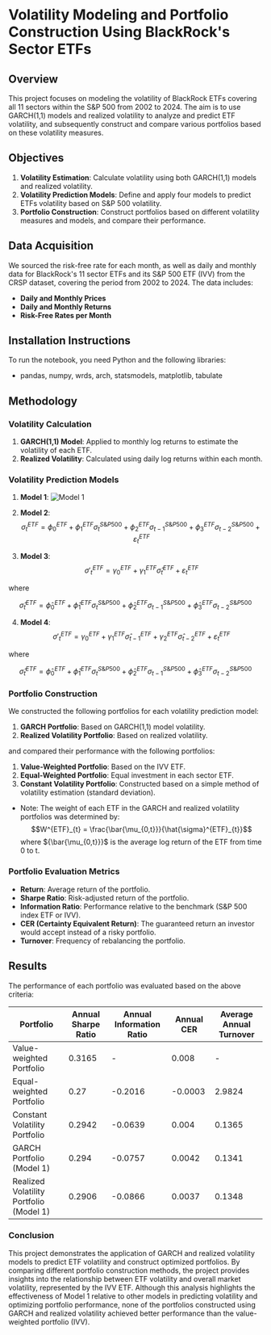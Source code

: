 # Volatility Modeling and Portfolio Construction Using BlackRock's Sector ETFs 

## Overview

This project focuses on modeling the volatility of BlackRock ETFs covering all 11 sectors within the S&P 500 from 2002 to 2024. The aim is to use GARCH(1,1) models and realized volatility to analyze and predict ETF volatility, and subsequently construct and compare various portfolios based on these volatility measures.

## Objectives

1. **Volatility Estimation**: Calculate volatility using both GARCH(1,1) models and realized volatility.
2. **Volatility Prediction Models**: Define and apply four models to predict ETFs volatility based on S&P 500 volatility.
3. **Portfolio Construction**: Construct portfolios based on different volatility measures and models, and compare their performance.

## Data Acquisition

We sourced the risk-free rate for each month, as well as daily and monthly data for BlackRock's 11 sector ETFs and its S&P 500 ETF (IVV) from the CRSP dataset, covering the period from 2002 to 2024. The data includes:
- **Daily and Monthly Prices**
- **Daily and Monthly Returns**
- **Risk-Free Rates per Month**

## Installation Instructions
To run the notebook, you need Python and the following libraries:
- pandas, numpy, wrds, arch, statsmodels, matplotlib, tabulate

## Methodology

### Volatility Calculation

1. **GARCH(1,1) Model**: Applied to monthly log returns to estimate the volatility of each ETF.
2. **Realized Volatility**: Calculated using daily log returns within each month.

### Volatility Prediction Models

1. **Model 1**:
![Model 1](https://latex.codecogs.com/svg.image?\bg{white}\sigma^{ETF}_{t}=\alpha^{ETF}&plus;\beta^{ETF}\sigma^{SP500}_{t}&plus;\varepsilon^{ETF}_{t})

2. **Model 2**:
$$\sigma^{ETF}_{t} = \phi^{ETF}_{0} + \phi^{ETF}_{1}\sigma^{S\&P500}_{t} + \phi^{ETF}_{2}\sigma^{S\&P500}_{t-1} + \phi^{ETF}_{3}\sigma^{S\&P500}_{t-2} + \varepsilon^{ETF}_{t}$$

3. **Model 3**:
$$\sigma'^{ETF}_{t} = \gamma^{ETF}_{0} + \gamma^{ETF}_{1}\hat{\sigma}^{ETF}_{t} + \varepsilon^{ETF}_{t}$$ 

where 

$$\hat{\sigma}^{ETF}_{t} = \hat{\phi}^{ETF}_{0} + \hat{\phi}^{ETF}_{1}\sigma^{S\&P500}_{t} + \hat{\phi}^{ETF}_{2}\sigma^{S\&P500}_{t-1} + \hat{\phi}^{ETF}_{3}\sigma^{S\&P500}_{t-2}$$

4. **Model 4**:
$$\sigma'^{ETF}_{t} = \gamma^{ETF}_{0} + \gamma^{ETF}_{1}\hat{\sigma}^{ETF}_{t-1} + \gamma^{ETF}_{2}\hat{\sigma}^{ETF}_{t-2} + \varepsilon^{ETF}_{t}$$ 

where 

$$\hat{\sigma}^{ETF}_{t} = \hat{\phi}^{ETF}_{0} + \hat{\phi}^{ETF}_{1}\sigma^{S\&P500}_{t} + \hat{\phi}^{ETF}_{2}\sigma^{S\&P500}_{t-1} + \hat{\phi}^{ETF}_{3}\sigma^{S\&P500}_{t-2}$$

### Portfolio Construction

We constructed the following portfolios for each volatility prediction model:

1. **GARCH Portfolio**: Based on GARCH(1,1) model volatility.
2. **Realized Volatility Portfolio**: Based on realized volatility.

and compared their performance with the following portfolios:

1. **Value-Weighted Portfolio**: Based on the IVV ETF.
2. **Equal-Weighted Portfolio**: Equal investment in each sector ETF.
3. **Constant Volatility Portfolio**: Constructed based on a simple method of volatility estimation (standard deviation).

- Note: The weight of each ETF in the GARCH and realized volatility portfolios was determined by:
$$W^{ETF}_{t} = \frac{\bar{\mu_{0,t}}}{\hat{\sigma}^{ETF}_{t}}$$
where ${\bar{\mu_{0,t}}}$ is the average log return of the ETF from time 0 to t.

### Portfolio Evaluation Metrics

- **Return**: Average return of the portfolio.
- **Sharpe Ratio**: Risk-adjusted return of the portfolio.
- **Information Ratio**: Performance relative to the benchmark (S&P 500 index ETF or IVV).
- **CER (Certainty Equivalent Return)**: The guaranteed return an investor would accept instead of a risky portfolio.
- **Turnover**: Frequency of rebalancing the portfolio.

## Results

The performance of each portfolio was evaluated based on the above criteria:

| Portfolio                              | Annual Sharpe Ratio | Annual Information Ratio | Annual CER | Average Annual Turnover |
|----------------------------------------|---------------------|--------------------------|------------|-------------------------|
| Value-weighted Portfolio               | 0.3165              | -                        | 0.008      | -                       |
| Equal-weighted Portfolio               | 0.27                | -0.2016                  | -0.0003    | 2.9824                  |
| Constant Volatility Portfolio          | 0.2942              | -0.0639                  | 0.004      | 0.1365                  |
| GARCH Portfolio (Model 1)              | 0.294               | -0.0757                  | 0.0042     | 0.1341                  |
| Realized Volatility Portfolio (Model 1)| 0.2906              | -0.0866                  | 0.0037     | 0.1348                  |

### Conclusion

This project demonstrates the application of GARCH and realized volatility models to predict ETF volatility and construct optimized portfolios. By comparing different portfolio construction methods, the project provides insights into the relationship between ETF volatility and overall market volatility, represented by the IVV ETF. Although this analysis highlights the effectiveness of Model 1 relative to other models in predicting volatility and optimizing portfolio performance, none of the portfolios constructed using GARCH and realized volatility achieved better performance than the value-weighted portfolio (IVV).
